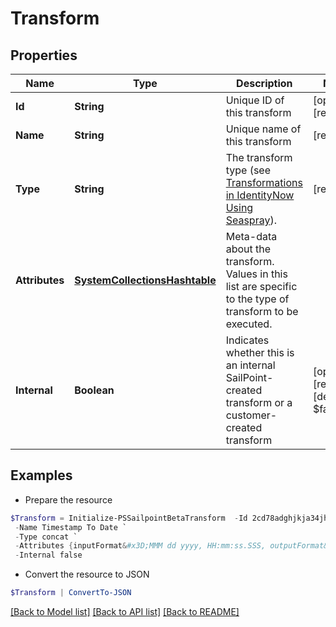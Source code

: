 # Transform
## Properties

Name | Type | Description | Notes
------------ | ------------- | ------------- | -------------
**Id** | **String** | Unique ID of this transform | [optional] [readonly] 
**Name** | **String** | Unique name of this transform | [readonly] 
**Type** | **String** | The transform type (see [Transformations in IdentityNow Using Seaspray](https://community.sailpoint.com/docs/DOC-4629)). | [readonly] 
**Attributes** | [**SystemCollectionsHashtable**](.md) | Meta-data about the transform. Values in this list are specific to the type of transform to be executed. | 
**Internal** | **Boolean** | Indicates whether this is an internal SailPoint-created transform or a customer-created transform | [optional] [readonly] [default to $false]

## Examples

- Prepare the resource
```powershell
$Transform = Initialize-PSSailpointBetaTransform  -Id 2cd78adghjkja34jh2b1hkjhasuecd `
 -Name Timestamp To Date `
 -Type concat `
 -Attributes {inputFormat&#x3D;MMM dd yyyy, HH:mm:ss.SSS, outputFormat&#x3D;yyyy/dd/MM} `
 -Internal false
```

- Convert the resource to JSON
```powershell
$Transform | ConvertTo-JSON
```

[[Back to Model list]](../README.md#documentation-for-models) [[Back to API list]](../README.md#documentation-for-api-endpoints) [[Back to README]](../README.md)

